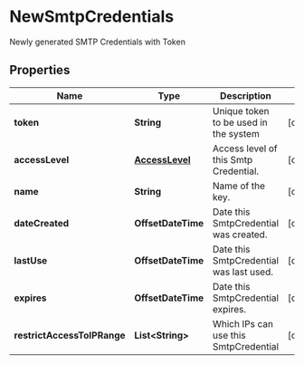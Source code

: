 

# NewSmtpCredentials

Newly generated SMTP Credentials with Token

## Properties

Name | Type | Description | Notes
------------ | ------------- | ------------- | -------------
**token** | **String** | Unique token to be used in the system |  [optional]
**accessLevel** | [**AccessLevel**](AccessLevel.md) | Access level of this Smtp Credential. |  [optional]
**name** | **String** | Name of the key. |  [optional]
**dateCreated** | **OffsetDateTime** | Date this SmtpCredential was created. |  [optional]
**lastUse** | **OffsetDateTime** | Date this SmtpCredential was last used. |  [optional]
**expires** | **OffsetDateTime** | Date this SmtpCredential expires. |  [optional]
**restrictAccessToIPRange** | **List&lt;String&gt;** | Which IPs can use this SmtpCredential |  [optional]




